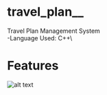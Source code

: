 # travel_plan__
Travel Plan Management System\
-Language Used: C++\\

# Features
![alt text](https://github.com/AbhilashaBansal/travel_plan__/blob/master/Images/admin_menu.png?raw=true)

